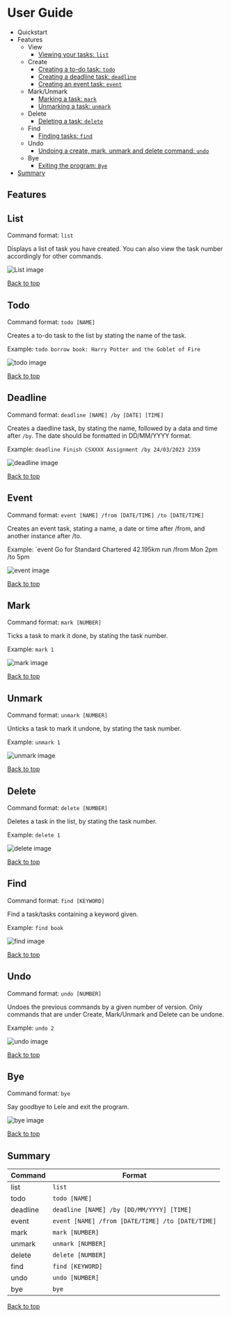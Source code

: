 <a id="top"></a>
# User Guide
- Quickstart
- Features
  - View
    - [Viewing your tasks: `list`](#list)
  - Create
    - [Creating a to-do task: `todo`](#todo)
    - [Creating a deadline task: `deadline`](#deadline)
    - [Creating an event task: `event`](#event)
  - Mark/Unmark
    - [Marking a task: `mark`](#mark)
    - [Unmarking a task: `unmark`](#unmark)
  - Delete
    - [Deleting a task: `delete`](#delete)
  - Find
    - [Finding tasks: `find`](#find)
  - Undo
    - [Undoing a create, mark, unmark and delete command: `undo`](#undo)
  - Bye
    - [Exiting the program: `Bye`](#bye)
- [Summary](#summary)
  
  
## Features

## List
Command format: `list`

Displays a list of task you have created. You can also view the task number accordingly for other commands.

![List image](UG_Images/list.png)


[Back to top](#top)
## Todo
Command format: `todo [NAME]`

Creates a to-do task to the list by stating the name of the task.

Example: `todo borrow book: Harry Potter and the Goblet of Fire`

![todo image](UG_Images/todo.png)


[Back to top](#top)
## Deadline
Command format: `deadline [NAME] /by [DATE] [TIME]`

Creates a daedline task, by stating the name, followed by a data and time after `/by`. The date should be formatted in DD/MM/YYYY format.

Example: `deadline Finish CSXXXX Assignment /by 24/03/2023 2359`

![deadline image](UG_Images/deadline.png)


[Back to top](#top)
## Event
Command format: `event [NAME] /from [DATE/TIME] /to [DATE/TIME]`

Creates an event task, stating a name, a date or time after /from, and another instance after /to.

Example: `event Go for Standard Chartered 42.195km run /from Mon 2pm /to 5pm

![event image](UG_Images/event.png)


[Back to top](#top)
## Mark
Command format: `mark [NUMBER]`

Ticks a task to mark it done, by stating the task number.

Example: `mark 1`

![mark image](UG_Images/mark.png)


[Back to top](#top)
## Unmark
Command format: `unmark [NUMBER]`

Unticks a task to mark it undone, by stating the task number.

Example: `unmark 1`

![unmark image](UG_Images/unmark.png)


[Back to top](#top)
## Delete
Command format: `delete [NUMBER]`

Deletes a task in the list, by stating the task number.

Example: `delete 1`

![delete image](UG_Images/delete.png)


[Back to top](#top)
## Find
Command format: `find [KEYWORD]`

Find a task/tasks containing a keyword given.

Example: `find book`

![find image](UG_Images/find.png)


[Back to top](#top)
## Undo
Command format: `undo [NUMBER]`

Undoes the previous commands by a given number of version.
Only commands that are under Create, Mark/Unmark and Delete can be undone.

Example: `undo 2`

![undo image](UG_Images/undo.png)


[Back to top](#top)
## Bye
Command format: `bye`

Say goodbye to Lele and exit the program.

![bye image](UG_Images/bye.png)


[Back to top](#top)
## Summary
|Command|Format|
|-------|------|
|list|`list`|
|todo|`todo [NAME]`|
|deadline|`deadline [NAME] /by [DD/MM/YYYY] [TIME]`|
|event|`event [NAME] /from [DATE/TIME] /to [DATE/TIME]`|
|mark|`mark [NUMBER]`
|unmark|`unmark [NUMBER]`|
|delete|`delete [NUMBER]`|
|find|`find [KEYWORD]`|
|undo|`undo [NUMBER]`
|bye|`bye`|


[Back to top](#top)
